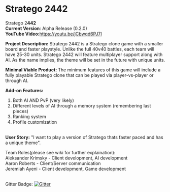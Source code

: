 # Stratego 2442

Stratego 2<b>442</b>
<br><b>Current Version</b>: Alpha Release (0.2.0)
<br><b>YouTube Video:</b>https://youtu.be/jCbwqd6PJ7I<br>

<b>Project Description:</b> Stratego 2442 is a Stratego clone game with a smaller board and faster playstyle. Unlike the full 40v40 battles, each team will have 25-30 units. Stratego 2442 will feature multiplayer support along with AI. As the name implies, the theme will be set in the future with unique units.

<b>Minimal Viable Product: </b> The minimum features of this game will include a fully playable Stratego clone that can be played via player-vs-player or through AI.<br>

<b>Add-on Features:</b><br>
1. Both AI AND PvP (very likely)<br>
2. Different levels of AI through a memory system (remembering last pieces)<br>
3. Ranking system<br>
4. Profile customization<br><br>

<b>User Story:</b> "I want to play a version of Stratego thats faster paced and has a unique theme".<br>

Team Roles(please see wiki for further explaination):<br>
Aleksander Krimsky - Client development, AI development<br>
Aaron Roberts - Client/Server communication<br>
Jeremiah Ayeni - Client development, Game development<br>
<br>

Gitter Badge: [![Gitter](https://badges.gitter.im/Join%20Chat.svg)](https://gitter.im/stratego442/Lobby?utm_source=badge&utm_medium=badge&utm_campaign=pr-badge&utm_content=badge)
